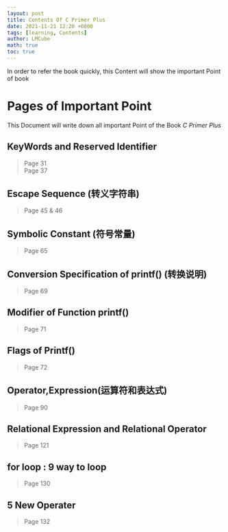 ```yaml
---
layout: post
title: Contents Of C Primer Plus
date: 2021-11-21 12:20 +0800
tags: [learning, Contents]
author: LMCube
math: true
toc: true
---
```




In order to refer the book quickly, this Content will show the important Point of book

# **Pages of Important Point**

This Document will write down all important Point of the Book
*C Primer Plus* 

## KeyWords and Reserved Identifier
>Page 31  
>Page 37  
## Escape Sequence (转义字符串)
>Page 45 & 46  

## Symbolic Constant (符号常量)
>Page 65

## Conversion Specification of printf() (转换说明)
>Page 69

## Modifier of Function printf()
>Page 71

## Flags of Printf()
>Page 72

## Operator,Expression(运算符和表达式)
>Page 90

## Relational Expression and Relational Operator
>Page 121

## for loop : 9 way to loop
>Page 130

## 5 New Operater
>Page 132
